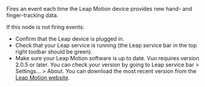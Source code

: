 Fires an event each time the Leap Motion device provides new hand- and finger-tracking data.

If this node is not firing events:

   - Confirm that the Leap device is plugged in.
   - Check that your Leap service is running (the Leap service bar in the top right toolbar should be green).
   - Make sure your Leap Motion software is up to date. Vuo requires version 2.0.5 or later. You can check your version by going to Leap service bar > Settings... > About. You can download the most recent version from the [Leap Motion website](https://www.leapmotion.com).
